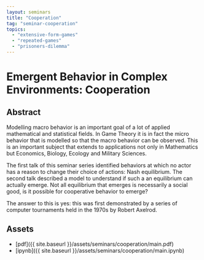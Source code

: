 ```yaml
---
layout: seminars
title: "Cooperation"
tag: "seminar-cooperation"
topics:
  - "extensive-form-games"
  - "repeated-games"
  - "prisoners-dilemma"
---
```


# Emergent Behavior in Complex Environments: Cooperation

## Abstract

Modelling macro behavior is an important goal of a lot of applied mathematical and statistical fields.
In Game Theory it is in fact the micro behavior that is modelled so that the macro behavior can be observed.
This is an important subject that extends to applications not only in Mathematics but Economics, Biology,
Ecology and Military Sciences.

The first talk of this seminar series identified behaviors at which no actor has a reason to change their choice
of actions: Nash equilibrium. The second talk described a model to understand if such a an equilibrium can actually
emerge. Not all equilibrium that emerges is necessarily a social good, is it possible for cooperative behavior to emerge?

The answer to this is yes: this was first demonstrated by a series of computer tournaments held in the 1970s by Robert Axelrod.

## Assets

- [pdf]({{ site.baseurl }}/assets/seminars/cooperation/main.pdf)
- [ipynb]({{ site.baseurl }}/assets/seminars/cooperation/main.ipynb)
